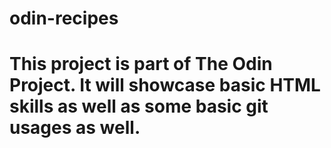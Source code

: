 # odin-recipes

# This project is part of The Odin Project. It will showcase basic HTML skills as well as some basic git usages as well. 
